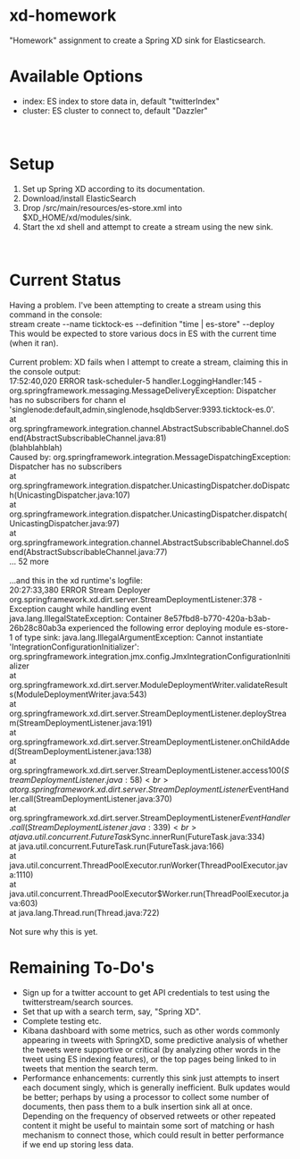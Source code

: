 xd-homework
===========

"Homework" assignment to create a Spring XD sink for Elasticsearch.
<br>

Available Options
=================
<ul>
        <li>index: ES index to store data in, default "twitterIndex"</li>
        <li>cluster: ES cluster to connect to, default "Dazzler"</li>
</ul>
<br>

Setup
=====
<ol>
    <li>Set up Spring XD according to its documentation.</li>
    <li>Download/install ElasticSearch</li>
    <li>Drop /src/main/resources/es-store.xml into $XD_HOME/xd/modules/sink.</li>
    <li>Start the xd shell and attempt to create a stream using the new sink.</li>
</ol>
<br>

Current Status
==============
Having a problem.  I've been attempting to create a stream using this command in the console:<br>
	stream create --name ticktock-es --definition "time | es-store" --deploy<br>
This would be expected to store various docs in ES with the current time (when it ran).<br>
<br>
Current problem: XD fails when I attempt to create a stream, claiming this in the console output: <br>
17:52:40,020 ERROR task-scheduler-5 handler.LoggingHandler:145 - org.springframework.messaging.MessageDeliveryException: Dispatcher has no subscribers for chann
el 'singlenode:default,admin,singlenode,hsqldbServer:9393.ticktock-es.0'.<br>
        at org.springframework.integration.channel.AbstractSubscribableChannel.doSend(AbstractSubscribableChannel.java:81)<br>
	(blahblahblah)<br>
Caused by: org.springframework.integration.MessageDispatchingException: Dispatcher has no subscribers<br>
        at org.springframework.integration.dispatcher.UnicastingDispatcher.doDispatch(UnicastingDispatcher.java:107)<br>
        at org.springframework.integration.dispatcher.UnicastingDispatcher.dispatch(UnicastingDispatcher.java:97)<br>
        at org.springframework.integration.channel.AbstractSubscribableChannel.doSend(AbstractSubscribableChannel.java:77)<br>
        ... 52 more<br>
<br>
...and this in the xd runtime's logfile:<br>
20:27:33,380 ERROR Stream Deployer org.springframework.xd.dirt.server.StreamDeploymentListener:378 - Exception caught while handling event<br>
java.lang.IllegalStateException: Container 8e57fbd8-b770-420a-b3ab-26b28c80ab3a experienced the following error deploying module es-store-1 of type sink: java.lang.IllegalArgumentException: Cannot instantiate 'IntegrationConfigurationInitializer': org.springframework.integration.jmx.config.JmxIntegrationConfigurationInitializer<br>
    at org.springframework.xd.dirt.server.ModuleDeploymentWriter.validateResults(ModuleDeploymentWriter.java:543)<br>
    at org.springframework.xd.dirt.server.StreamDeploymentListener.deployStream(StreamDeploymentListener.java:191)<br>
    at org.springframework.xd.dirt.server.StreamDeploymentListener.onChildAdded(StreamDeploymentListener.java:138)<br>
    at org.springframework.xd.dirt.server.StreamDeploymentListener.access$100(StreamDeploymentListener.java:58)<br>
    at org.springframework.xd.dirt.server.StreamDeploymentListener$EventHandler.call(StreamDeploymentListener.java:370)<br>
    at org.springframework.xd.dirt.server.StreamDeploymentListener$EventHandler.call(StreamDeploymentListener.java:339)<br>
    at java.util.concurrent.FutureTask$Sync.innerRun(FutureTask.java:334)<br>
    at java.util.concurrent.FutureTask.run(FutureTask.java:166)<br>
    at java.util.concurrent.ThreadPoolExecutor.runWorker(ThreadPoolExecutor.java:1110)<br>
    at java.util.concurrent.ThreadPoolExecutor$Worker.run(ThreadPoolExecutor.java:603)<br>
    at java.lang.Thread.run(Thread.java:722)<br>
<br>
Not sure why this is yet.<br>

Remaining To-Do's
=================
<ul>
    <li>Sign up for a twitter account to get API credentials to test using the twitterstream/search sources.</li>
    <li>Set that up with a search term, say, "Spring XD".
    <li>Complete testing etc.</li>
    <li>Kibana dashboard with some metrics, such as other words commonly appearing in tweets with SpringXD, some predictive analysis of whether the tweets were supportive or critical (by analyzing other words in the tweet using ES indexing features), or the top pages being linked to in tweets that mention the search term.
    <li>Performance enhancements: currently this sink just attempts to insert each document singly, which is generally inefficient.  Bulk updates would be better; perhaps by using a processor to collect some number of documents, then pass them to a bulk insertion sink all at once.  Depending on the frequency of observed retweets or other repeated content it might be useful to maintain some sort of matching or hash mechanism to connect those, which could result in better performance if we end up storing less data.
</ul>